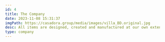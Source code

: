 ```yaml
---
id: 4
title: The Company
date: 2023-11-08 15:31:37
imgPath: https://casadora.group/media/images/villa_BD.original.jpg
desc: All items are designed, created and manufactured at our own extensive group of factories in Binh Duong, near Ho Chi Minh City, working under one roof allows us to meet our clients' demands and synchronize the efforts of our skilled artisans, engineers and sales professionals.
type: company
---
```

